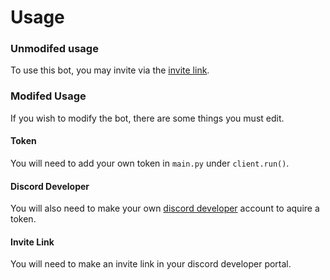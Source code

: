 # Usage
### Unmodifed usage
To use this bot, you may invite via the [invite link](https://discord.com/api/oauth2/authorize?client_id=840325557806694410&permissions=8&scope=bot).
### Modifed Usage
If you wish to modify the bot, there are some things you must edit.

#### Token
You will need to add your own token in `main.py` under `client.run()`. 

#### Discord Developer 
You will also need to make your own [discord developer](https://discord.com/developers/docs/intro) account to aquire a token.

#### Invite Link
You will need to make an invite link in your discord developer portal.
